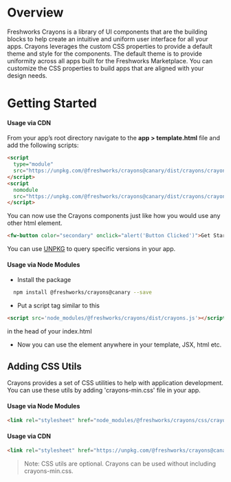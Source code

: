 # Overview

Freshworks Crayons is a library of UI components that are the building blocks to help create an intuitive and uniform user interface for all your apps. Crayons leverages the custom CSS properties to provide a default theme and style for the components. The default theme is to provide uniformity across all apps built for the Freshworks Marketplace. You can customize the CSS properties to build apps that are aligned with your design needs.

# Getting Started

#### Usage via CDN
From your app’s root directory navigate to the **app > template.html** file and add the following scripts:

```html
<script
  type="module"
  src="https://unpkg.com/@freshworks/crayons@canary/dist/crayons/crayons.esm.js">
</script>
<script
  nomodule
  src="https://unpkg.com/@freshworks/crayons@canary/dist/crayons/crayons.js">
</script>
```

You can now use the Crayons components just like how you would use any other html element.

```html live
<fw-button color="secondary" onclick="alert('Button Clicked')">Get Started</fw-button>
```

You can use [UNPKG](https://unpkg.com/) to query specific versions in your app.

#### Usage via Node Modules
 - Install the package 
```bash
  npm install @freshworks/crayons@canary --save
```
 - Put a script tag similar to this 
```html
<script src='node_modules/@freshworks/crayons/dist/crayons.js'></script>
``` 
in the head of your index.html
 - Now you can use the element anywhere in your template, JSX, html etc.
## Adding CSS Utils

Crayons provides a set of CSS utilities to help with application development. You can use these utils by adding 'crayons-min.css' file in your app. 

#### Usage via Node Modules
```html
<link rel="stylesheet" href="node_modules/@freshworks/crayons/css/crayons-min.css">
```
#### Usage via CDN
```html
<link rel="stylesheet" href="https://unpkg.com/@freshworks/crayons@canary/css/crayons-min.css">
```

> Note: CSS utils are optional. Crayons can be used without including crayons-min.css.

